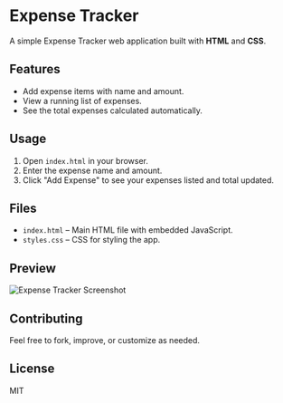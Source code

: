 # Expense Tracker

A simple Expense Tracker web application built with **HTML** and **CSS**.

## Features

- Add expense items with name and amount.
- View a running list of expenses.
- See the total expenses calculated automatically.

## Usage

1. Open `index.html` in your browser.
2. Enter the expense name and amount.
3. Click "Add Expense" to see your expenses listed and total updated.

## Files

- `index.html` – Main HTML file with embedded JavaScript.
- `styles.css` – CSS for styling the app.

## Preview

![Expense Tracker Screenshot](screenshot.png) <!-- Add screenshot after uploading -->

## Contributing

Feel free to fork, improve, or customize as needed.

## License

MIT